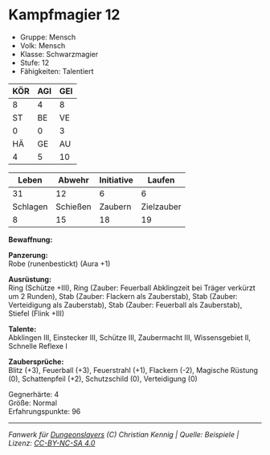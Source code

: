 # Kampfmagier 12  
- Gruppe: Mensch  
- Volk: Mensch  
- Klasse: Schwarzmagier  
- Stufe: 12  
- Fähigkeiten: Talentiert  


| KÖR | AGI | GEI |  
| --- | --- | --- |  
| 8   | 4   | 8   |
| ST  | BE  | VE  |  
| 0   | 0   | 3   |
| HÄ  | GE  | AU  |  
| 4   | 5   | 10  |


| Leben    | Abwehr   | Initiative | Laufen     |
| -------- | -------- | ---------- | ---------- |
| 31       | 12       | 6          | 6          |
| Schlagen | Schießen | Zaubern    | Zielzauber |
| 8        | 15       | 18         | 19         |

**Bewaffnung:**  


**Panzerung:**  
Robe (runenbestickt) (Aura +1)

**Ausrüstung:**  
Ring (Schütze +III), Ring (Zauber: Feuerball Abklingzeit bei Träger verkürzt um 2 Runden), Stab (Zauber: Flackern als Zauberstab), Stab (Zauber: Verteidigung als Zauberstab), Stab (Zauber: Feuerball als Zauberstab), Stiefel (Flink +III)

**Talente:**  
Abklingen III, Einstecker III, Schütze III, Zaubermacht III, Wissensgebiet II, Schnelle Reflexe I

**Zaubersprüche:**  
Blitz (+3), Feuerball (+3), Feuerstrahl (+1), Flackern (-2), Magische Rüstung (0), Schattenpfeil (+2), Schutzschild (0), Verteidigung (0)

Gegnerhärte: 4  
Größe: Normal  
Erfahrungspunkte: 96  



___
*Fanwerk für [Dungeonslayers](https://www.dungeonslayers.net/) (C) Christian Kennig | Quelle: Beispiele | Lizenz: [CC-BY-NC-SA 4.0](https://creativecommons.org/licenses/by-nc-sa/4.0/deed.de)*